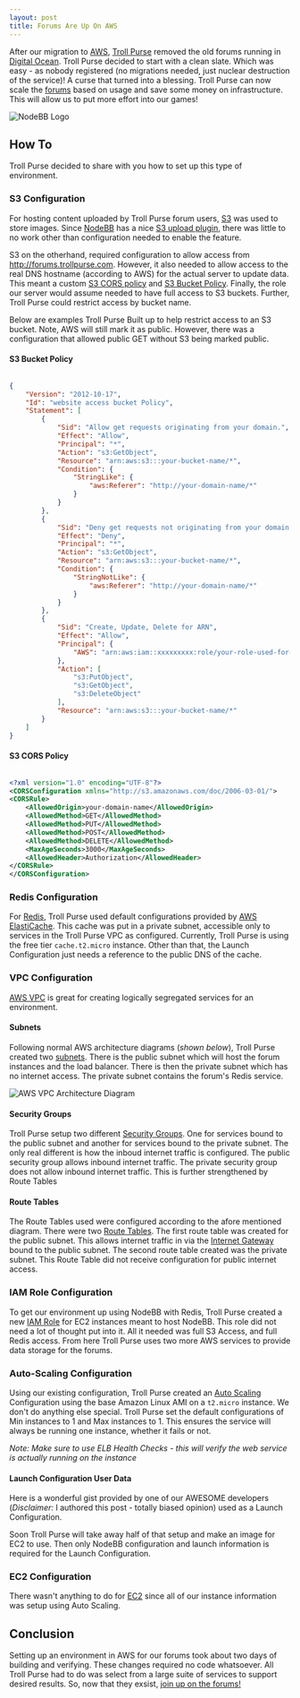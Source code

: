 ```yaml
---
layout: post
title: Forums Are Up On AWS
---
```


After our migration to [AWS](https://aws.amazon.com), [Troll Purse](http://trollpurse.com) removed the old forums running in [Digital Ocean](https://www.digitalocean.com). Troll Purse decided to start with a clean slate. Which was easy - as nobody registered (no migrations needed, just nuclear destruction of the service)! A curse that turned into a blessing. Troll Purse can now scale the [forums](http://forums.trollpurse.com) based on usage and save some money on infrastructure. This will allow us to put more effort into our games!

![NodeBB Logo](https://community.nodebb.org/assets/uploads/system/site-logo.png "NodeBB Logo")

## How To

Troll Purse decided to share with you how to set up this type of environment.

### S3 Configuration

For hosting content uploaded by Troll Purse forum users, [S3](https://aws.amazon.com/s3/) was used to store images. Since [NodeBB](https://nodebb.org/) has a nice [S3 upload plugin](https://github.com/louiseMcMahon/nodebb-plugin-s3-uploads), there was little to no work other than configuration needed to enable the feature.

S3 on the otherhand, required configuration to allow access from http://forums.trollpurse.com. However, it also needed to allow access to the real DNS hostname (according to AWS) for the actual server to update data. This meant a custom [S3 CORS policy](http://docs.aws.amazon.com/AmazonS3/latest/dev/cors.html) and [S3 Bucket Policy](http://docs.aws.amazon.com/AmazonS3/latest/dev/example-bucket-policies.html). Finally, the role our server would assume needed to have full access to S3 buckets. Further, Troll Purse could restrict access by bucket name.

Below are examples Troll Purse Built up to help restrict access to an S3 bucket. Note, AWS will still mark it as public. However, there was a configuration that allowed public GET without S3 being marked public.

#### S3 Bucket Policy

``` json

{
    "Version": "2012-10-17",
    "Id": "website access bucket Policy",
    "Statement": [
        {
            "Sid": "Allow get requests originating from your domain.",
            "Effect": "Allow",
            "Principal": "*",
            "Action": "s3:GetObject",
            "Resource": "arn:aws:s3:::your-bucket-name/*",
            "Condition": {
                "StringLike": {
                    "aws:Referer": "http://your-domain-name/*"
                }
            }
        },
        {
            "Sid": "Deny get requests not originating from your domain.",
            "Effect": "Deny",
            "Principal": "*",
            "Action": "s3:GetObject",
            "Resource": "arn:aws:s3:::your-bucket-name/*",
            "Condition": {
                "StringNotLike": {
                    "aws:Referer": "http://your-domain-name/*"
                }
            }
        },
        {
            "Sid": "Create, Update, Delete for ARN",
            "Effect": "Allow",
            "Principal": {
                "AWS": "arn:aws:iam::xxxxxxxxx:role/your-role-used-for-s3-access-and-management"
            },
            "Action": [
                "s3:PutObject",
                "s3:GetObject",
                "s3:DeleteObject"
            ],
            "Resource": "arn:aws:s3:::your-bucket-name/*"
        }
    ]
}

```

#### S3 CORS Policy

``` xml

<?xml version="1.0" encoding="UTF-8"?>
<CORSConfiguration xmlns="http://s3.amazonaws.com/doc/2006-03-01/">
<CORSRule>
    <AllowedOrigin>your-domain-name</AllowedOrigin>
    <AllowedMethod>GET</AllowedMethod>
    <AllowedMethod>PUT</AllowedMethod>
    <AllowedMethod>POST</AllowedMethod>
    <AllowedMethod>DELETE</AllowedMethod>
    <MaxAgeSeconds>3000</MaxAgeSeconds>
    <AllowedHeader>Authorization</AllowedHeader>
</CORSRule>
</CORSConfiguration>

```

### Redis Configuration

For [Redis](https://redis.io/), Troll Purse used default configurations provided by [AWS ElastiCache](https://aws.amazon.com/elasticache/). This cache was put in a private subnet, accessible only to services in the Troll Purse VPC as configured. Currently, Troll Purse is using the free tier `cache.t2.micro` instance. Other than that, the Launch Configuration just needs a reference to the public DNS of the cache.

### VPC Configuration

[AWS VPC](https://aws.amazon.com/vpc/) is great for creating logically segregated services for an environment.

#### Subnets

Following normal AWS architecture diagrams (*shown below*), Troll Purse created two [subnets](http://docs.aws.amazon.com/AmazonVPC/latest/UserGuide/VPC_Introduction.html#what-is-vpc-subnet). There is the public subnet which will host the forum instances and the load balancer. There is then the private subnet which has no internet access. The private subnet contains the forum's Redis service.

![AWS VPC Architecture Diagram](https://docs.aws.amazon.com/quickstart/latest/vpc/images/quickstart-vpc-design-fullscreen.png "AWS VPC Architecture Diagram")

#### Security Groups

Troll Purse setup two different [Security Groups](http://docs.aws.amazon.com/AmazonVPC/latest/UserGuide/VPC_SecurityGroups.html). One for services bound to the public subnet and another for services bound to the private subnet. The only real different is how the inboud internet traffic is configured. The public security group allows inbound internet traffic. The private security group does not allow inbound internet traffic. This is further strengthened by Route Tables

#### Route Tables

The Route Tables used were configured according to the afore mentioned diagram. There were two [Route Tables](http://docs.aws.amazon.com/AmazonVPC/latest/UserGuide/VPC_Route_Tables.html). The first route table was created for the public subnet. This allows internet traffic in via the [Internet Gateway](http://docs.aws.amazon.com/AmazonVPC/latest/UserGuide/VPC_Internet_Gateway.html) bound to the public subnet. The second route table created was the private subnet. This Route Table did not receive configuration for public internet access.

### IAM Role Configuration

To get our environment up using NodeBB with Redis, Troll Purse created a new [IAM Role](http://docs.aws.amazon.com/IAM/latest/UserGuide/id_roles.html) for EC2 instances meant to host NodeBB. This role did not need a lot of thought put into it. All it needed was full S3 Access, and full Redis access. From here Troll Purse uses two more AWS services to provide data storage for the forums.

### Auto-Scaling Configuration

Using our existing configuration, Troll Purse created an [Auto Scaling](https://aws.amazon.com/autoscaling/) Configuration using the base Amazon Linux AMI on a `t2.micro` instance. We don't do anything else special. Troll Purse set the default configurations of Min instances to 1 and Max instances to 1. This ensures the service will always be running one instance, whether it fails or not.

*Note: Make sure to use ELB Health Checks - this will verify the web service is actually running on the instance*

#### Launch Configuration User Data

Here is a wonderful gist provided by one of our AWESOME developers (*Disclaimer:* I authored this post - totally biased opinion) used as a Launch Configuration.

<script src="https://gist.github.com/hollsteinm/bb6b0dc5632d160b4198b947cdb493aa.js"></script>

Soon Troll Purse will take away half of that setup and make an image for EC2 to use. Then only NodeBB configuration and launch information is required for the Launch Configuration.

### EC2 Configuration

There wasn't anything to do for [EC2](https://aws.amazon.com/ec2/) since all of our instance information was setup using Auto Scaling.

## Conclusion

Setting up an environment in AWS for our forums took about two days of building and verifying. These changes required no code whatsoever. All Troll Purse had to do was select from a large suite of services to support desired results. So, now that they exsist, [join up on the forums!](http://forums.trollpurse.com/register)